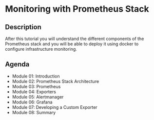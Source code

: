 # Monitoring with Prometheus Stack

## Description

After this tutorial you will understand the different components of the Prometheus stack and you will be able to deploy it using docker to configure infrastructure monitoring.

## Agenda

- Module 01: Introduction
- Module 02: Prometheus Stack Architecture
- Module 03: Prometheus
- Module 04: Exporters
- Module 05: Alertmanager
- Module 06: Grafana
- Module 07: Developing a Custom Exporter
- Module 08: Summary